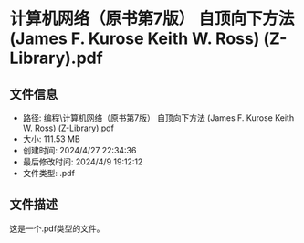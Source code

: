 ﻿# 计算机网络（原书第7版） 自顶向下方法 (James F. Kurose Keith W. Ross) (Z-Library).pdf

## 文件信息
- 路径: 编程\计算机网络（原书第7版） 自顶向下方法 (James F. Kurose Keith W. Ross) (Z-Library).pdf
- 大小: 111.53 MB
- 创建时间: 2024/4/27 22:34:36
- 最后修改时间: 2024/4/9 19:12:12
- 文件类型: .pdf

## 文件描述
这是一个.pdf类型的文件。

